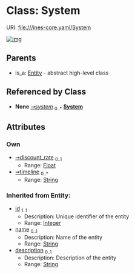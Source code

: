 
# Class: System



URI: [file:///ines-core.yaml/System](file:///ines-core.yaml/System)


[![img](https://yuml.me/diagram/nofunky;dir:TB/class/[Database]++-%20system%200..*>[System&#124;discount_rate:float%20%3F;timeline:string%20*;id(i):integer;name(i):string%20%3F;description(i):string%20%3F],[Entity]^-[System],[Entity],[Database])](https://yuml.me/diagram/nofunky;dir:TB/class/[Database]++-%20system%200..*>[System&#124;discount_rate:float%20%3F;timeline:string%20*;id(i):integer;name(i):string%20%3F;description(i):string%20%3F],[Entity]^-[System],[Entity],[Database])

## Parents

 *  is_a: [Entity](Entity.md) - abstract high-level class

## Referenced by Class

 *  **None** *[➞system](database__system.md)*  <sub>0..\*</sub>  **[System](System.md)**

## Attributes


### Own

 * [➞discount_rate](system__discount_rate.md)  <sub>0..1</sub>
     * Range: [Float](types/Float.md)
 * [➞timeline](system__timeline.md)  <sub>0..\*</sub>
     * Range: [String](types/String.md)

### Inherited from Entity:

 * [id](id.md)  <sub>1..1</sub>
     * Description: Unique identifier of the entity
     * Range: [Integer](types/Integer.md)
 * [name](name.md)  <sub>0..1</sub>
     * Description: Name of the entity
     * Range: [String](types/String.md)
 * [description](description.md)  <sub>0..1</sub>
     * Description: Description of the entity
     * Range: [String](types/String.md)
